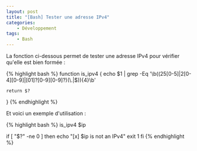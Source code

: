 ```yaml
---
layout: post
title: "[Bash] Tester une adresse IPv4"
categories:
    - Développement
tags:
    - Bash
---
```

La fonction ci-dessous permet de tester une adresse IPv4 pour vérifier qu'elle est bien formée :

{% highlight bash %}
function is_ipv4
{
	echo $1 | grep -Eq '\b((25[0-5]|2[0-4][0-9]|[01]?[0-9][0-9]?)(\.|$)){4}\b'

	return $?
}
{% endhighlight %}

Et voici un exemple d'utilisation :

{% highlight bash %}
is_ipv4 $ip

if [ "$?" -ne 0 ]
then
	echo "[x] $ip is not an IPv4"
	exit 1
fi
{% endhighlight %}
